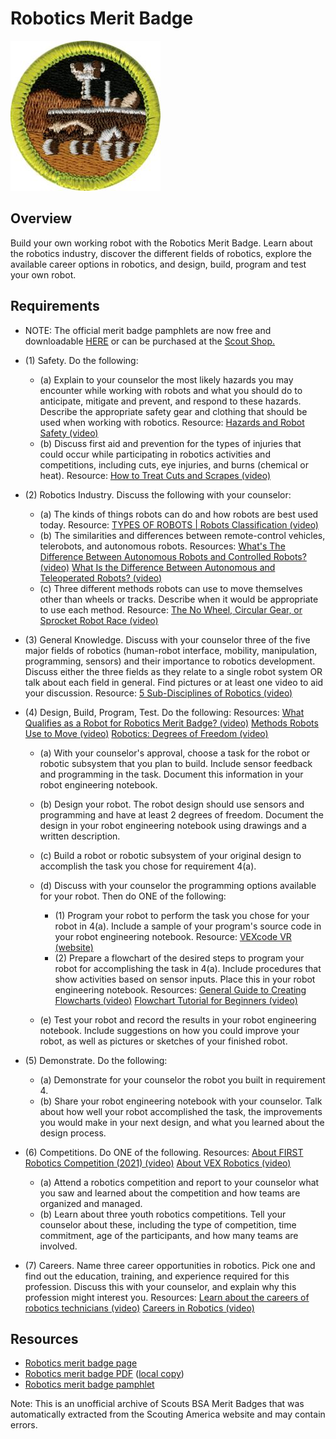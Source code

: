 

# Robotics Merit Badge

![Robotics Merit Badge](images/robotics-merit-badge.jpg)

## Overview



Build your own working robot with the Robotics Merit Badge. Learn about the robotics industry, discover the different fields of robotics, explore the available career options in robotics, and design, build, program and test your own robot.

## Requirements

* NOTE:  The official merit badge pamphlets are now free and downloadable  [HERE](https://filestore.scouting.org/filestore/Merit_Badge_ReqandRes/Pamphlets/Robotics.pdf) or can be purchased at the [Scout Shop.](https://www.scoutshop.org/)
* (1) Safety. Do the following:
    * (a) Explain to your counselor the most likely hazards you may encounter while working with robots and what you should do to anticipate, mitigate and prevent, and respond to these hazards. Describe the appropriate safety gear and clothing that should be used when working with robotics. Resource: [Hazards and Robot Safety (video)](https://youtu.be/7v3cylLL9hw?list=PLHGEvyG5wuthXQZzTc-mLwFrP5F6_1Lce)
    * (b) Discuss first aid and prevention for the types of injuries that could occur while participating in robotics activities and competitions, including cuts, eye injuries, and burns (chemical or heat). Resource: [How to Treat Cuts and Scrapes (video)](https://www.youtube.com/watch?v=0jp5FgLmKtk&list=PLHGEvyG5wuthXQZzTc-mLwFrP5F6_1Lce&index=1)


* (2) Robotics Industry. Discuss the following with your counselor:
    * (a) The kinds of things robots can do and how robots are best used today. Resource: [TYPES OF ROBOTS | Robots Classification (video)](https://youtu.be/fc_Cynqr6jM)
    * (b) The similarities and differences between remote-control vehicles, telerobots, and autonomous robots. Resources: [What's The Difference Between Autonomous Robots and Controlled Robots? (video)](https://youtu.be/kdYJyGQwtL4) [What Is the Difference Between Autonomous and Teleoperated Robots? (video)](https://milvus.io/ai-quick-reference/what-is-the-difference-between-autonomous-and-teleoperated-robots)
    * (c) Three different methods robots can use to move themselves other than wheels or tracks. Describe when it would be appropriate to use each method. Resource: [The No Wheel, Circular Gear, or Sprocket Robot Race (video)](https://youtu.be/aVuNcVW-gzE?si=xoginEhjVnWEPiMd)


* (3) General Knowledge. Discuss with your counselor three of the five major fields of robotics (human-robot interface, mobility, manipulation, programming, sensors) and their importance to robotics development. Discuss either the three fields as they relate to a single robot system OR talk about each field in general. Find pictures or at least one video to aid your discussion. Resource:  [5 Sub-Disciplines of Robotics (video)](https://youtu.be/exEBkd1Gn0I)
* (4) Design, Build, Program, Test. Do the following: Resources: [What Qualifies as a Robot for Robotics Merit Badge? (video)](https://youtu.be/6dYq9bBSaWc?list=PLHGEvyG5wuthXQZzTc-mLwFrP5F6_1Lce)  [Methods Robots Use to Move (video)](https://youtu.be/T0JeYyU7R-c?list=PLHGEvyG5wuthXQZzTc-mLwFrP5F6_1Lce)  [Robotics: Degrees of Freedom (video)](https://youtu.be/55O-DGeoFic?list=PLHGEvyG5wuthXQZzTc-mLwFrP5F6_1Lce)
    * (a) With your counselor's approval, choose a task for the robot or robotic subsystem that you plan to build. Include sensor feedback and programming in the task. Document this information in your robot engineering notebook.
    * (b) Design your robot. The robot design should use sensors and programming and have at least 2 degrees of freedom. Document the design in your robot engineering notebook using drawings and a written description.
    * (c) Build a robot or robotic subsystem of your original design to accomplish the task you chose for requirement 4(a).
    * (d) Discuss with your counselor the programming options available for your robot. Then do ONE of the following:
        * (1) Program your robot to perform the task you chose for your robot in 4(a). Include a sample of your program's source code in your robot engineering notebook. Resource: [VEXcode VR (website)](https://www.vexrobotics.com/vexcode/vr?srsltid=AfmBOopvcCE5uFUVB__bxV0UiLP20ZZQwq0WrNHHJWuIQUDXmLAwl8UL%5C)
        * (2) Prepare a flowchart of the desired steps to program your robot for accomplishing the task in 4(a). Include procedures that show activities based on sensor inputs. Place this in your robot engineering notebook. Resources: [General Guide to Creating Flowcharts (video)](https://youtu.be/SWRDqTx8d4k) [Flowchart Tutorial for Beginners (video)](https://youtu.be/c8asK8iCaRk)


    * (e) Test your robot and record the results in your robot engineering notebook. Include suggestions on how you could improve your robot, as well as pictures or sketches of your finished robot.


* (5) Demonstrate. Do the following:
    * (a) Demonstrate for your counselor the robot you built in requirement 4.
    * (b) Share your robot engineering notebook with your counselor. Talk about how well your robot accomplished the task, the improvements you would make in your next design, and what you learned about the design process.


* (6) Competitions. Do ONE of the following. Resources:  [About FIRST Robotics Competition (2021) (video)](https://youtu.be/Jd29kzjclV0)  [About VEX Robotics (video)](https://youtu.be/Mi6E37oU8yc)
    * (a) Attend a robotics competition and report to your counselor what you saw and learned about the competition and how teams are organized and managed.
    * (b) Learn about three youth robotics competitions. Tell your counselor about these, including the type of competition, time commitment, age of the participants, and how many teams are involved.


* (7) Careers. Name three career opportunities in robotics. Pick one and find out the education, training, and experience required for this profession. Discuss this with your counselor, and explain why this profession might interest you. Resources:  [Learn about the careers of robotics technicians (video)](https://youtu.be/0dwkGhRPQW4)  [Careers in Robotics (video)](https://youtu.be/5YTYFrrSdV4?list=PLHGEvyG5wuthXQZzTc-mLwFrP5F6_1Lce)


## Resources

- [Robotics merit badge page](https://www.scouting.org/merit-badges/robotics/)
- [Robotics merit badge PDF](https://filestore.scouting.org/filestore/Merit_Badge_ReqandRes/Pamphlets/Robotics.pdf) ([local copy](files/robotics-merit-badge.pdf))
- [Robotics merit badge pamphlet](https://www.scoutshop.org/robotics-merit-badge-pamphlet-662428.html)

Note: This is an unofficial archive of Scouts BSA Merit Badges that was automatically extracted from the Scouting America website and may contain errors.
